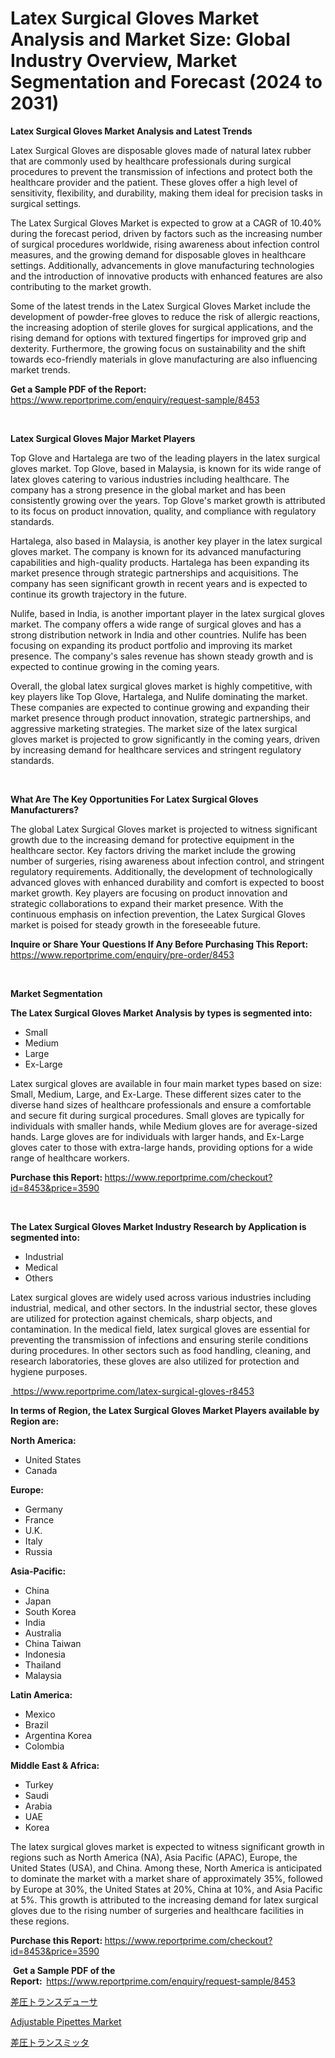 <p><h1>Latex Surgical Gloves Market Analysis and Market Size: Global Industry Overview, Market Segmentation and Forecast (2024 to 2031)</h1></p><p><strong>Latex Surgical Gloves Market Analysis and Latest Trends</strong></p>
<p><p>Latex Surgical Gloves are disposable gloves made of natural latex rubber that are commonly used by healthcare professionals during surgical procedures to prevent the transmission of infections and protect both the healthcare provider and the patient. These gloves offer a high level of sensitivity, flexibility, and durability, making them ideal for precision tasks in surgical settings.</p><p>The Latex Surgical Gloves Market is expected to grow at a CAGR of 10.40% during the forecast period, driven by factors such as the increasing number of surgical procedures worldwide, rising awareness about infection control measures, and the growing demand for disposable gloves in healthcare settings. Additionally, advancements in glove manufacturing technologies and the introduction of innovative products with enhanced features are also contributing to the market growth.</p><p>Some of the latest trends in the Latex Surgical Gloves Market include the development of powder-free gloves to reduce the risk of allergic reactions, the increasing adoption of sterile gloves for surgical applications, and the rising demand for options with textured fingertips for improved grip and dexterity. Furthermore, the growing focus on sustainability and the shift towards eco-friendly materials in glove manufacturing are also influencing market trends.</p></p>
<p><strong>Get a Sample PDF of the Report:&nbsp;</strong> <a href="https://www.reportprime.com/enquiry/request-sample/8453">https://www.reportprime.com/enquiry/request-sample/8453</a></p>
<p>&nbsp;</p>
<p><strong>Latex Surgical Gloves Major Market Players</strong></p>
<p><p>Top Glove and Hartalega are two of the leading players in the latex surgical gloves market. Top Glove, based in Malaysia, is known for its wide range of latex gloves catering to various industries including healthcare. The company has a strong presence in the global market and has been consistently growing over the years. Top Glove's market growth is attributed to its focus on product innovation, quality, and compliance with regulatory standards.</p><p>Hartalega, also based in Malaysia, is another key player in the latex surgical gloves market. The company is known for its advanced manufacturing capabilities and high-quality products. Hartalega has been expanding its market presence through strategic partnerships and acquisitions. The company has seen significant growth in recent years and is expected to continue its growth trajectory in the future.</p><p>Nulife, based in India, is another important player in the latex surgical gloves market. The company offers a wide range of surgical gloves and has a strong distribution network in India and other countries. Nulife has been focusing on expanding its product portfolio and improving its market presence. The company's sales revenue has shown steady growth and is expected to continue growing in the coming years.</p><p>Overall, the global latex surgical gloves market is highly competitive, with key players like Top Glove, Hartalega, and Nulife dominating the market. These companies are expected to continue growing and expanding their market presence through product innovation, strategic partnerships, and aggressive marketing strategies. The market size of the latex surgical gloves market is projected to grow significantly in the coming years, driven by increasing demand for healthcare services and stringent regulatory standards.</p></p>
<p>&nbsp;</p>
<p><strong>What Are The Key Opportunities For Latex Surgical Gloves Manufacturers?</strong></p>
<p><p>The global Latex Surgical Gloves market is projected to witness significant growth due to the increasing demand for protective equipment in the healthcare sector. Key factors driving the market include the growing number of surgeries, rising awareness about infection control, and stringent regulatory requirements. Additionally, the development of technologically advanced gloves with enhanced durability and comfort is expected to boost market growth. Key players are focusing on product innovation and strategic collaborations to expand their market presence. With the continuous emphasis on infection prevention, the Latex Surgical Gloves market is poised for steady growth in the foreseeable future.</p></p>
<p><strong>Inquire or Share Your Questions If Any Before Purchasing This Report:</strong> <a href="https://www.reportprime.com/enquiry/pre-order/8453">https://www.reportprime.com/enquiry/pre-order/8453</a></p>
<p>&nbsp;</p>
<p><strong>Market Segmentation</strong></p>
<p><strong>The Latex Surgical Gloves Market Analysis by types is segmented into:</strong></p>
<p><ul><li>Small</li><li>Medium</li><li>Large</li><li>Ex-Large</li></ul></p>
<p><p>Latex surgical gloves are available in four main market types based on size: Small, Medium, Large, and Ex-Large. These different sizes cater to the diverse hand sizes of healthcare professionals and ensure a comfortable and secure fit during surgical procedures. Small gloves are typically for individuals with smaller hands, while Medium gloves are for average-sized hands. Large gloves are for individuals with larger hands, and Ex-Large gloves cater to those with extra-large hands, providing options for a wide range of healthcare workers.</p></p>
<p><strong>Purchase this Report:&nbsp;</strong><a href="https://www.reportprime.com/checkout?id=8453&price=3590">https://www.reportprime.com/checkout?id=8453&price=3590</a></p>
<p>&nbsp;</p>
<p><strong>The Latex Surgical Gloves Market Industry Research by Application is segmented into:</strong></p>
<p><ul><li>Industrial</li><li>Medical</li><li>Others</li></ul></p>
<p><p>Latex surgical gloves are widely used across various industries including industrial, medical, and other sectors. In the industrial sector, these gloves are utilized for protection against chemicals, sharp objects, and contamination. In the medical field, latex surgical gloves are essential for preventing the transmission of infections and ensuring sterile conditions during procedures. In other sectors such as food handling, cleaning, and research laboratories, these gloves are also utilized for protection and hygiene purposes.</p></p>
<p><a href="https://www.reportprime.com/latex-surgical-gloves-r8453">&nbsp;https://www.reportprime.com/latex-surgical-gloves-r8453</a></p>
<p><strong>In terms of Region, the Latex Surgical Gloves Market Players available by Region are:</strong></p>
<p>
    <p> <strong> North America: </strong>
        <ul>
            <li>United States</li>
            <li>Canada</li>
        </ul>
        </p> 
    <p> <strong> Europe: </strong>
        <ul>
            <li>Germany</li>
            <li>France</li>
            <li>U.K.</li>
            <li>Italy</li>
            <li>Russia</li>
        </ul>
        </p> 
    <p> <strong> Asia-Pacific: </strong>
        <ul>
            <li>China</li>
            <li>Japan</li>
            <li>South Korea</li>
            <li>India</li>
            <li>Australia</li>
            <li>China Taiwan</li>
            <li>Indonesia</li>
            <li>Thailand</li>
            <li>Malaysia</li>
        </ul>
        </p> 
    <p> <strong> Latin America: </strong>
        <ul>
            <li>Mexico</li>
            <li>Brazil</li>
            <li>Argentina Korea</li>
            <li>Colombia</li>
        </ul>
        </p> 
    <p> <strong> Middle East & Africa: </strong>
        <ul>
            <li>Turkey</li>
            <li>Saudi</li>
            <li>Arabia</li>
            <li>UAE</li>
            <li>Korea</li>
        </ul>
    </p>
    </p>
<p><p>The latex surgical gloves market is expected to witness significant growth in regions such as North America (NA), Asia Pacific (APAC), Europe, the United States (USA), and China. Among these, North America is anticipated to dominate the market with a market share of approximately 35%, followed by Europe at 30%, the United States at 20%, China at 10%, and Asia Pacific at 5%. This growth is attributed to the increasing demand for latex surgical gloves due to the rising number of surgeries and healthcare facilities in these regions.</p></p>
<p><strong>Purchase this Report: </strong><a href="https://www.reportprime.com/checkout?id=8453&price=3590">https://www.reportprime.com/checkout?id=8453&price=3590</a></p>
<p>&nbsp;<strong>Get a Sample PDF of the Report:&nbsp;&nbsp;</strong><a href="https://www.reportprime.com/enquiry/request-sample/8453">https://www.reportprime.com/enquiry/request-sample/8453</a></p>
<p><strong></strong></p>
<p><p><a href="https://github.com/avwofrml53535/Market-Research-Report-List-1/blob/main/664309535067.md">差圧トランスデューサ</a></p><p><a href="https://github.com/mbisetmhermsr/Market-Research-Report-List-2/blob/main/adjustable-pipettes-market.md">Adjustable Pipettes Market</a></p><p><a href="https://github.com/vtbvgl20191192/Market-Research-Report-List-1/blob/main/206681235068.md">差圧トランスミッタ</a></p></p>